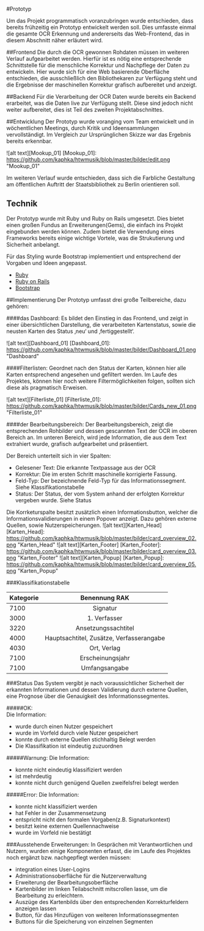 #Prototyp

Um das Projekt programmatisch voranzubringen wurde entschieden, dass bereits frühzeitig ein Prototyp entwickelt werden soll.
Dies umfasste einmal die gesamte OCR Erkennung und andererseits das Web-Frontend, das in diesem Abschnitt näher erläutert wird.



##Frontend
Die durch die OCR gewonnen Rohdaten müssen im weiteren Verlauf aufgearbeitet werden. Hierfür ist es nötig eine entsprechende Schnittstelle für die menschliche Korrektur und Nachpflege der Daten zu entwickeln. Hier wurde sich für eine Web basierende Oberfläche entschieden, die ausschließlich den Bibliothekaren zur Verfügung steht und die Ergebnisse der maschinellen Korrektur grafisch aufbereitet und anzeigt.

##Backend
Für die Verarbeitung der OCR Daten wurde bereits ein Backend erarbeitet, was die Daten live zur Verfügung stellt.
Diese sind jedoch nicht weiter aufbereitet, dies ist Teil des zweiten Projektabschnittes.

##Entwicklung
Der Prototyp wurde voranging vom Team entwickelt und in wöchentlichen Meetings, durch Kritik und Ideensammlungen vervollständigt. Im Vergleich zur Ursprünglichen Skizze war das Ergebnis bereits erkennbar. 

![alt text][Mookup_01]
[Mookup_01]: https://github.com/kaphka/htwmusik/blob/master/bilder/edit.png "Mookup_01"

Im weiteren Verlauf wurde entschieden, dass sich die Farbliche Gestaltung am öffentlichen Auftritt der Staatsbibliothek zu Berlin orientieren soll.

## Technik
Der Prototyp wurde mit Ruby und Ruby on Rails umgesetzt. 
Dies bietet einen großen Fundus an Erweiterungen(Gems), die einfach ins Projekt eingebunden werden können.
Zudem bietet die Verwendung eines Frameworks bereits einige wichtige Vortele, was die Strukutierung und Sicherheit anbelangt.

Für das Styling wurde Bootstrap implementiert und entsprechend der Vorgaben und Ideen angepasst.

- [Ruby](https://www.ruby-lang.org/de/)
- [Ruby on Rails](http://rubyonrails.org/)
- [Bootstrap](http://getbootstrap.com/)


##Implementierung
Der Prototyp umfasst drei große Teilbereiche, dazu gehören:

####das Dashboard:
Es bildet den Einstieg in das Frontend, und zeigt in einer übersichtlichen Darstellung, die verarbeiteten Kartenstatus, sowie die neusten Karten des Status ‚neu‘ und ‚fertiggestellt‘.

![alt text][Dashboard_01]
[Dashboard_01]: https://github.com/kaphka/htwmusik/blob/master/bilder/Dashboard_01.png "Dashboard"

####Filterlisten: 
Geordnet nach den Status der Karten, können hier alle Karten entsprechend angesehen und gefiltert werden. Im Laufe des Projektes, können hier noch weitere Filtermöglichkeiten folgen, sollten sich diese als pragmatisch Erweisen.

![alt text][Filterliste_01]
[Filterliste_01]: https://github.com/kaphka/htwmusik/blob/master/bilder/Cards_new_01.png "Filterliste_01"

####der Bearbeitungsbereich:
Der Bearbeitungsbereich, zeigt die entsprechenden Rohbilder und dessen gescannten Text der OCR im oberen Bereich an.
Im unteren Bereich, wird jede Information, die aus dem Text extrahiert wurde, grafisch aufgearbeitet und präsentiert.

Der Bereich unterteilt sich in vier Spalten:

* Gelesener Text: Die erkannte Textpassage aus der OCR
* Korrektur: Die im ersten Schritt maschinelle korrigierte Fassung.
* Feld-Typ: Der bezeichnende Feld-Typ für das Informationssegment. Siehe Klassifikationstabelle
* Status: Der Status, der vom System anhand der erfolgten Korrektur vergeben wurde. Siehe Status

Die Korrketurspalte besitzt zusätzlich einen Informationsbutton, welcher die Informationsvalidierungen in einem Popover anzeigt. Dazu gehören externe Quellen, sowie Nutzerspeicherungen.
![alt text][Karten_Head]
[Karten_Head]: https://github.com/kaphka/htwmusik/blob/master/bilder/card_overview_02.png "Karten_Head"
![alt text][Karten_Footer]
[Karten_Footer]: https://github.com/kaphka/htwmusik/blob/master/bilder/card_overview_03.png "Karten_Footer"
![alt text][Karten_Popup]
[Karten_Popup]: https://github.com/kaphka/htwmusik/blob/master/bilder/card_overview_05.png "Karten_Popup"

###Klassifikationstabelle

|Kategorie|Benennung RAK|
| ------------- |:-------------:|
|7100|Signatur|
|3000|1. Verfasser|
|3220|Ansetzungssachtitel|
|4000|Hauptsachtitel, Zusätze, Verfasserangabe|
|4030|Ort, Verlag|
|7100|Erscheinungsjahr|
|7100|Umfangsangabe|

###Status
Das System vergibt je nach voraussichtlicher Sicherheit der erkannten Informationen und dessen Validierung durch externe Quellen, eine Prognose über die Genauigkeit des Informationssegmentes.

#####OK: 	
Die Information:
- wurde durch einen Nutzer gespeichert
- wurde im Vorfeld durch viele Nutzer gespeichert
- konnte durch externe Quellen stichhaltig Belegt werden
- Die Klassifikation ist eindeutig zuzuordnen
	
#####Warnung:
Die Information:
- konnte nicht eindeutig klassifiziert werden
- ist mehrdeutig
- konnte nicht durch genügend Quellen zweifelsfrei belegt werden

#####Error:
Die Information:
- konnte nicht klassifiziert werden
- hat Fehler in der Zusammensetzung
- entspricht nicht den formalen Vorgaben(z.B. Signaturkontext)
- besitzt keine externen Quellennachweise
- wurde im Vorfeld nie bestätigt


###Ausstehende Erweiterungen:
In Gesprächen mit Verantwortlichen und Nutzern, wurden einige Komponenten erfasst, die im Laufe des Projektes noch ergänzt bzw. nachgepflegt werden müssen:

- integration eines User-Logins
- Administrationsoberfläche für die Nutzerverwaltung
- Erweiterung der Bearbeitungsoberfläche
- Kartenbilder im linken Teilabschnitt mitscrollen lasse, um die Bearbeitung zu erleichtern.
- Auszüge des Kartenbilds über den entsprechenden Korrekturfeldern anzeigen lassen
- Button, für das Hinzufügen von weiteren Informationssegmenten
- Buttons für die Speicherung von einzelnen Segmenten
